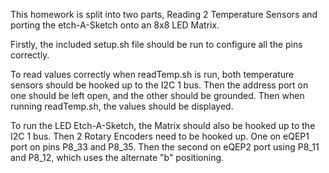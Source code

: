 This homework is split into two parts, Reading 2 Temperature Sensors and
porting the etch-A-Sketch onto an 8x8 LED Matrix.

Firstly, the included setup.sh file should be run to configure all the pins
correctly.

To read values correctly when readTemp.sh is run, both temperature sensors
should be hooked up to the I2C 1 bus. Then the address port on one should be
left open, and the other should be grounded. Then when running readTemp.sh,
the values should be displayed.

To run the LED Etch-A-Sketch, the Matrix should also be hooked up to the I2C 1
bus. Then 2 Rotary Encoders need to be hooked up. One on eQEP1 port on pins
P8_33 and P8_35. Then the second on eQEP2 port using P8_11 and P8_12, which uses
the alternate "b" positioning.
